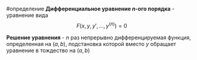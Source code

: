 #определение 
**Дифференциальное уравнение $n$-ого порядка** - уравнение вида
$$F(x, y, y', \dots, y^{(n)}) = 0$$

**Решение уравнения** - $n$ раз непрерывно дифференцируемая функция, определенная на $(a, b)$, подстановка которой вместо $y$ обращает уравнение в тождество на $(a, b)$

